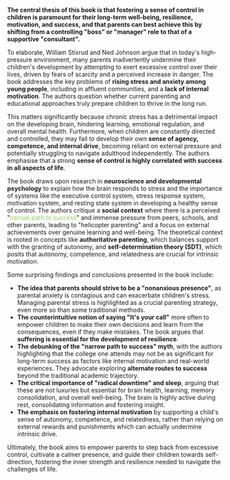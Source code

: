 **The central thesis of this book is that fostering a sense of control in children is paramount for their long-term well-being, resilience, motivation, and success, and that parents can best achieve this by shifting from a controlling "boss" or "manager" role to that of a supportive "consultant".**

To elaborate, William Stixrud and Ned Johnson argue that in today's high-pressure environment, many parents inadvertently undermine their children's development by attempting to exert excessive control over their lives, driven by fears of scarcity and a perceived increase in danger. The book addresses the key problems of **rising stress and anxiety among young people**, including in affluent communities, and a **lack of internal motivation**. The authors question whether current parenting and educational approaches truly prepare children to thrive in the long run.

This matters significantly because chronic stress has a detrimental impact on the developing brain, hindering learning, emotional regulation, and overall mental health. Furthermore, when children are constantly directed and controlled, they may fail to develop their own **sense of agency, competence, and internal drive**, becoming reliant on external pressure and potentially struggling to navigate adulthood independently. The authors emphasise that a strong **sense of control is highly correlated with success in all aspects of life**.

The book draws upon research in **neuroscience and developmental psychology** to explain how the brain responds to stress and the importance of systems like the executive control system, stress response system, motivation system, and resting state system in developing a healthy sense of control. The authors critique a **social context** where there is a perceived "<span style="color:rgb(146, 208, 80)">narrow path to success</span>" and immense pressure from peers, schools, and other parents, leading to "helicopter parenting" and a focus on external achievements over genuine learning and well-being. The theoretical context is rooted in concepts like **authoritative parenting**, which balances support with the granting of autonomy, and **self-determination theory (SDT)**, which posits that autonomy, competence, and relatedness are crucial for intrinsic motivation.

Some surprising findings and conclusions presented in the book include:

- **The idea that parents should strive to be a "nonanxious presence"**, as parental anxiety is contagious and can exacerbate children's stress. Managing parental stress is highlighted as a crucial parenting strategy, even more so than some traditional methods.
- **The counterintuitive notion of saying "It's your call"** more often to empower children to make their own decisions and learn from the consequences, even if they make mistakes. The book argues that **suffering is essential for the development of resilience**.
- **The debunking of the "narrow path to success" myth**, with the authors highlighting that the college one attends may not be as significant for long-term success as factors like internal motivation and real-world experiences. They advocate exploring **alternate routes to success** beyond the traditional academic trajectory.
- **The critical importance of "radical downtime" and sleep**, arguing that these are not luxuries but essential for brain health, learning, memory consolidation, and overall well-being. The brain is highly active during rest, consolidating information and fostering insight.
- **The emphasis on fostering internal motivation** by supporting a child's sense of autonomy, competence, and relatedness, rather than relying on external rewards and punishments which can actually undermine intrinsic drive.

Ultimately, the book aims to empower parents to step back from excessive control, cultivate a calmer presence, and guide their children towards self-direction, fostering the inner strength and resilience needed to navigate the challenges of life.